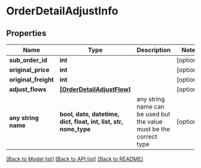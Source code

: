# OrderDetailAdjustInfo


## Properties
Name | Type | Description | Notes
------------ | ------------- | ------------- | -------------
**sub_order_id** | **int** |  | [optional] 
**original_price** | **int** |  | [optional] 
**original_freight** | **int** |  | [optional] 
**adjust_flows** | [**[OrderDetailAdjustFlow]**](OrderDetailAdjustFlow.md) |  | [optional] 
**any string name** | **bool, date, datetime, dict, float, int, list, str, none_type** | any string name can be used but the value must be the correct type | [optional]

[[Back to Model list]](../README.md#documentation-for-models) [[Back to API list]](../README.md#documentation-for-api-endpoints) [[Back to README]](../README.md)


